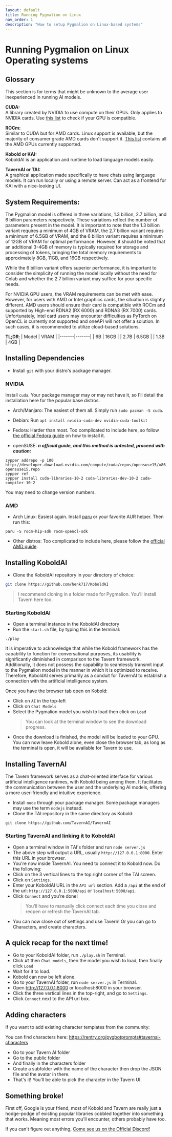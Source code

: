 ```yaml
---
layout: default
title: Running Pygmalion on Linux
nav_order: 1
description: "How to setup Pygmalion on Linux-based systems"
---
```



# Running Pygmalion on Linux Operating systems

## Glossary
This section is for terms that might be unknown to the average user inexperienced in running AI models.

**CUDA:**  
A library created by NVIDIA to use compute on their GPUs. Only applies to NVIDIA cards. Use [this list](http://developer.nvidia.com/cuda-gpus) to check if your GPU is compatible.

**ROCm:**  
Similar to CUDA but for AMD cards. Linux support is available, but the majority of consumer grade AMD cards don't support it. [This list](https://github.com/ROCm/ROCm.github.io/blob/master/hardware.md) contains all the AMD GPUs currently supported.

**Kobold or KAI:**  
KoboldAI is an application and runtime to load language models easily.  

**TavernAI or TAI:**  
A graphical application made specifically to have chats using language models. It can run locally or using a remote server. Can act as a frontend for KAI with a nice-looking UI.


## System Requirements:
The Pygmalion model is offered in three variations, 1.3 billion, 2.7 billion, and 6 billion parameters respectively.
These variations reflect the number of parameters present in the model. It is important to note that the 1.3 billion variant
requires a minimum of 4GB of VRAM, the 2.7 billion variant requires a minimum of 6.5GB of VRAM, and the 6 billion variant
requires a minimum of 12GB of VRAM for optimal performance. 
However, it should be noted that an additional 3-4GB of memory is typically required for storage and processing of tokens, 
bringing the total memory requirements to approximately 8GB, 11GB, and 16GB respectively.

While the 6 billion variant offers superior performance, it is important to consider the simplicity of running the model locally
without the need for Colab and whether the 2.7 billion variant may suffice for your specific needs.

For NVIDIA GPU users, the VRAM requirements can be met with ease. However, for users with AMD or Intel graphics cards, the situation is slightly different.
AMD users should ensure their card is compatible with ROCm and supported by High-end RDNA2 (RX 6000) and RDNA3 (RX 7000) cards. 
Unfortunately, Intel card users may encounter difficulties as PyTorch on OpenCL is currently not supported and oneAPI will not offer a solution. 
In such cases, it is recommended to utilize cloud-based solutions.

**TL;DR**:
| Model | VRAM  |
|-------|-------|
| 6B    | 16GB  |
| 2.7B  | 6.5GB |
| 1.3B  | 4GB   |


## Installing Dependencies
- Install `git` with your distro's package manager.

### NVIDIA
Install `cuda`. Your package manager may or may not have it, so I'll detail the installation here for the popular base distros:
- Arch/Manjaro: The easiest of them all. Simply run `sudo pacman -S cuda`.

- Debian: Run `apt install nvidia-cuda-dev nvidia-cuda-toolkit`

- Fedora: Harder than most. Too complicated to include here, so follow [the official Fedora guide](https://fedoraproject.org/wiki/Cuda) on how to install it.

- openSUSE: ***n official guide, and this method is untested, proceed with caution:*** 
```
zypper addrepo -p 100 http://developer.download.nvidia.com/compute/cuda/repos/opensuse15/x86_64/cuda-opensuse15.repo
zypper ref
zypper install cuda-libraries-10-2 cuda-libraries-dev-10-2 cuda-compiler-10-2
```
You may need to change version numbers.

### AMD

- Arch Linux: Easiest again. Install [paru](https://aur.archlinux.org/packages/paru) or your favorite AUR helper. Then run this:
```
paru -S rocm-hip-sdk rocm-opencl-sdk
```

- Other distros: Too complicated to include here, please follow the [official AMD guide](https://rocmdocs.amd.com/en/latest/Installation_Guide/Installation_new.html).
<!-- I don't have an AMD GPU to test this out. But it should work. -->



## Installing KoboldAI

- Clone the KoboldAI repository in your directory of choice:
```bash
git clone https://github.com/henk717/KoboldAI
```
> I recommend cloning in a folder made for Pygmalion. You'll install Tavern here too.

### Starting KoboldAI

- Open a terminal instance in the KoboldAI directory
- Run the `start.sh` file, by typing this in the terminal:
```
./play
```
It is imperative to acknowledge that while the Kobold framework has the capability to function for conversational purposes, its usability is significantly diminished in comparison to the Tavern framework. Additionally, it does not possess the capability to seamlessly transmit input to the Pygmalion model in the manner in which it is optimized to receive. Therefore, KoboldAI serves primarily as a conduit for TavernAI to establish a connection with the artificial intelligence system.


Once you have the browser tab open on Kobold:
- Click on `AI` in the top-left
- Click on `Chat Models`
- Select the Pygmalion model you wish to load then click on `Load`
  > You can look at the terminal window to see the download progress.
- Once the download is finished, the model will be loaded to your GPU.
You can now leave Kobold alone, even close the browser tab, as long as the terminal is open, it will be available for Tavern to use.


## Installing TavernAI
The Tavern framework serves as a chat-oriented interface for various artificial intelligence runtimes, with Kobold being among them. It facilitates the communication between the user and the underlying AI models, offering a more user-friendly and intuitive experience.

- Install `node` through your package manager. Some package managers may use the term `nodejs` instead.
- Clone the TAI repository in the same directory as Kobold:
```
git clone https://github.com/TavernAI/TavernAI
```

### Starting TavernAI and linking it to KoboldAI
- Open a terminal window in TAI's folder and run `node server.js`
- The above step will output a URL, usually `http://127.0.0.1:8000`. Enter this URL in your browser.
- You're now inside TavernAI. You need to connect it to Kobold now. Do the following:
- Click on the 3 vertical lines to the top right corner of the TAI screen.
- Click on `Settings`.
- Enter your KoboldAI URL in the `API url` section. Add a `/api` at the end of the url: `http://127.0.0.1:5000/api` or `localhost:5000/api`.
- Click `Connect` and you're done!
  > You'll have to manually click connect each time you close and reopen or refresh the TavernAI tab.
- You can now close out of settings and use Tavern! Or you can go to Characters, and create characters.

## A quick recap for the next time!
- Go to your KoboldAI folder, run `./play.sh` in Terminal.
- Click `AI` then `Chat models`, then the model you wish to load, then finally click `Load`
- Wait for it to load.
- Kobold can now be left alone.
- Go to your TavernAI folder, run `node server.js` in Terminal.
- Open http://127.0.0.1:8000 or localhost:8000 in your browser. 
- Click the three vertical lines in the top-right, and go to `Settings`.
- Click `Connect` next to the API url box.

## Adding characters
If you want to add existing character templates from the community:

You can find characters here: https://rentry.org/pygbotprompts#tavernai-characters

- Go to your Tavern AI folder
- Go to the public folder
- And finally in the characters folder
- Create a subfolder with the name of the character then drop the JSON file and the avatar in there.
- That's it! You'll be able to pick the character in the Tavern UI.

## Something broke!
First off, Google is your friend, most of Kobold and Tavern are really just a hodge-podge of existing popular libraries cobbled together into something that works. Meaning most errors you'll encounter, others probably have too.

If you can't figure out anything, [Come see us on the Official Discord!](https://discord.gg/bv4xczmcyk)






